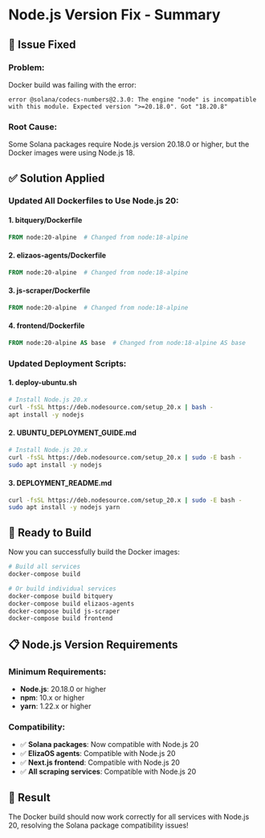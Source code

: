 # Node.js Version Fix - Summary

## 🔧 Issue Fixed

### **Problem:**
Docker build was failing with the error:
```
error @solana/codecs-numbers@2.3.0: The engine "node" is incompatible with this module. Expected version ">=20.18.0". Got "18.20.8"
```

### **Root Cause:**
Some Solana packages require Node.js version 20.18.0 or higher, but the Docker images were using Node.js 18.

## ✅ Solution Applied

### **Updated All Dockerfiles to Use Node.js 20:**

#### **1. bitquery/Dockerfile**
```dockerfile
FROM node:20-alpine  # Changed from node:18-alpine
```

#### **2. elizaos-agents/Dockerfile**
```dockerfile
FROM node:20-alpine  # Changed from node:18-alpine
```

#### **3. js-scraper/Dockerfile**
```dockerfile
FROM node:20-alpine  # Changed from node:18-alpine
```

#### **4. frontend/Dockerfile**
```dockerfile
FROM node:20-alpine AS base  # Changed from node:18-alpine AS base
```

### **Updated Deployment Scripts:**

#### **1. deploy-ubuntu.sh**
```bash
# Install Node.js 20.x
curl -fsSL https://deb.nodesource.com/setup_20.x | bash -
apt install -y nodejs
```

#### **2. UBUNTU_DEPLOYMENT_GUIDE.md**
```bash
# Install Node.js 20.x
curl -fsSL https://deb.nodesource.com/setup_20.x | sudo -E bash -
sudo apt install -y nodejs
```

#### **3. DEPLOYMENT_README.md**
```bash
curl -fsSL https://deb.nodesource.com/setup_20.x | sudo -E bash -
sudo apt install -y nodejs yarn
```

## 🚀 Ready to Build

Now you can successfully build the Docker images:

```bash
# Build all services
docker-compose build

# Or build individual services
docker-compose build bitquery
docker-compose build elizaos-agents
docker-compose build js-scraper
docker-compose build frontend
```

## 📋 Node.js Version Requirements

### **Minimum Requirements:**
- **Node.js**: 20.18.0 or higher
- **npm**: 10.x or higher
- **yarn**: 1.22.x or higher

### **Compatibility:**
- ✅ **Solana packages**: Now compatible with Node.js 20
- ✅ **ElizaOS agents**: Compatible with Node.js 20
- ✅ **Next.js frontend**: Compatible with Node.js 20
- ✅ **All scraping services**: Compatible with Node.js 20

## 🎯 Result

The Docker build should now work correctly for all services with Node.js 20, resolving the Solana package compatibility issues!
